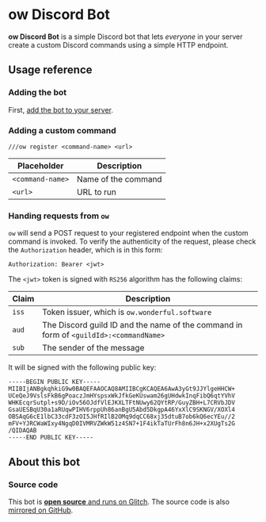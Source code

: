ow Discord Bot
==============

**ow Discord Bot** is a simple Discord bot that lets _everyone_ in your server create a custom Discord commands using a simple HTTP endpoint.

## Usage reference

### Adding the bot

First, [add the bot to your server][add].

[add]: https://discord.com/api/oauth2/authorize?client_id=767744745699016754&permissions=8&scope=bot

### Adding a custom command

```
///ow register <command-name> <url>
```

| Placeholder | Description |
| --- | --- |
| `<command-name>` | Name of the command |
| `<url>` | URL to run |

### Handing requests from `ow`

`ow` will send a POST request to your registered endpoint when the custom command is invoked.
To verify the authenticity of the request, please check the `Authorization` header, which is in this form:

```
Authorization: Bearer <jwt>
```

The `<jwt>` token is signed with `RS256` algorithm has the following claims:

| Claim | Description |
| --- | --- |
| `iss` | Token issuer, which is `ow.wonderful.software` |
| `aud` | The Discord guild ID and the name of the command in form of `<guildId>:<commandName>` |
| `sub` | The sender of the message |

It will be signed with the following public key:

```
-----BEGIN PUBLIC KEY-----
MIIBIjANBgkqhkiG9w0BAQEFAAOCAQ8AMIIBCgKCAQEA6AwA3yGt9JJYlgeHHCW+
UCeQeJ9VslsFkB6gPoaczJmHYspsxWkJfkGeKUswam26gUHdwkInqFibQ6qtYVhV
WHKEcqrSutpl+s9D/iOv56OJdfVlEJKXLTFtNUwy62QYtRP/GuyZBH+L7CRVbJDV
GsaUESBqU30a1aRUqwPIHV6rppUh86anBgU5Abd5DkgpA46YxXlC9SKNGV/XOXl4
OBSAqG6cE1lbC33cdF3zOI5JHfRIlB2OMq9dqCC68xj35dtuB7ob6kQ6ecYEu//2
mFV+YJRCWaWIxy4NgqD0IVMRVZWkW51z4SN7+1F4ikTaTUrFh8n6JH+x2XUgTs2G
/QIDAQAB
-----END PUBLIC KEY-----
```

## About this bot

### Source code

This bot is [**open source** and runs on Glitch](https://glitch.com/~ow-discord-bot).
The source code is also [mirrored on GitHub](https://github.com/dtinth/ow).